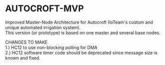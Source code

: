 # AUTOCROFT-MVP

Improved Master-Node Architecture for Autocroft (IoTeam's custom and unique automated irrigation system).  
This version (or prototype) is based on one master and several base nodes.  

CHANGES TO MAKE  
1.) HC12 to use non-blocking polling for DMA  
2.) HC12 software timer code should be deprecated since message size is known and fixed.  


